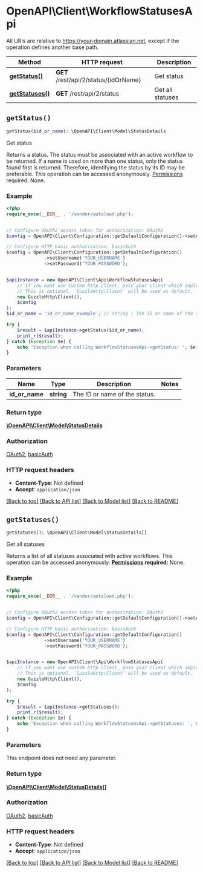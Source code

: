 # OpenAPI\Client\WorkflowStatusesApi

All URIs are relative to https://your-domain.atlassian.net, except if the operation defines another base path.

| Method | HTTP request | Description |
| ------------- | ------------- | ------------- |
| [**getStatus()**](WorkflowStatusesApi.md#getStatus) | **GET** /rest/api/2/status/{idOrName} | Get status |
| [**getStatuses()**](WorkflowStatusesApi.md#getStatuses) | **GET** /rest/api/2/status | Get all statuses |


## `getStatus()`

```php
getStatus($id_or_name): \OpenAPI\Client\Model\StatusDetails
```

Get status

Returns a status. The status must be associated with an active workflow to be returned.  If a name is used on more than one status, only the status found first is returned. Therefore, identifying the status by its ID may be preferable.  This operation can be accessed anonymously.  [Permissions](#permissions) required: None.

### Example

```php
<?php
require_once(__DIR__ . '/vendor/autoload.php');


// Configure OAuth2 access token for authorization: OAuth2
$config = OpenAPI\Client\Configuration::getDefaultConfiguration()->setAccessToken('YOUR_ACCESS_TOKEN');

// Configure HTTP basic authorization: basicAuth
$config = OpenAPI\Client\Configuration::getDefaultConfiguration()
              ->setUsername('YOUR_USERNAME')
              ->setPassword('YOUR_PASSWORD');


$apiInstance = new OpenAPI\Client\Api\WorkflowStatusesApi(
    // If you want use custom http client, pass your client which implements `GuzzleHttp\ClientInterface`.
    // This is optional, `GuzzleHttp\Client` will be used as default.
    new GuzzleHttp\Client(),
    $config
);
$id_or_name = 'id_or_name_example'; // string | The ID or name of the status.

try {
    $result = $apiInstance->getStatus($id_or_name);
    print_r($result);
} catch (Exception $e) {
    echo 'Exception when calling WorkflowStatusesApi->getStatus: ', $e->getMessage(), PHP_EOL;
}
```

### Parameters

| Name | Type | Description  | Notes |
| ------------- | ------------- | ------------- | ------------- |
| **id_or_name** | **string**| The ID or name of the status. | |

### Return type

[**\OpenAPI\Client\Model\StatusDetails**](../Model/StatusDetails.md)

### Authorization

[OAuth2](../../README.md#OAuth2), [basicAuth](../../README.md#basicAuth)

### HTTP request headers

- **Content-Type**: Not defined
- **Accept**: `application/json`

[[Back to top]](#) [[Back to API list]](../../README.md#endpoints)
[[Back to Model list]](../../README.md#models)
[[Back to README]](../../README.md)

## `getStatuses()`

```php
getStatuses(): \OpenAPI\Client\Model\StatusDetails[]
```

Get all statuses

Returns a list of all statuses associated with active workflows.  This operation can be accessed anonymously.  **[Permissions](#permissions) required:** None.

### Example

```php
<?php
require_once(__DIR__ . '/vendor/autoload.php');


// Configure OAuth2 access token for authorization: OAuth2
$config = OpenAPI\Client\Configuration::getDefaultConfiguration()->setAccessToken('YOUR_ACCESS_TOKEN');

// Configure HTTP basic authorization: basicAuth
$config = OpenAPI\Client\Configuration::getDefaultConfiguration()
              ->setUsername('YOUR_USERNAME')
              ->setPassword('YOUR_PASSWORD');


$apiInstance = new OpenAPI\Client\Api\WorkflowStatusesApi(
    // If you want use custom http client, pass your client which implements `GuzzleHttp\ClientInterface`.
    // This is optional, `GuzzleHttp\Client` will be used as default.
    new GuzzleHttp\Client(),
    $config
);

try {
    $result = $apiInstance->getStatuses();
    print_r($result);
} catch (Exception $e) {
    echo 'Exception when calling WorkflowStatusesApi->getStatuses: ', $e->getMessage(), PHP_EOL;
}
```

### Parameters

This endpoint does not need any parameter.

### Return type

[**\OpenAPI\Client\Model\StatusDetails[]**](../Model/StatusDetails.md)

### Authorization

[OAuth2](../../README.md#OAuth2), [basicAuth](../../README.md#basicAuth)

### HTTP request headers

- **Content-Type**: Not defined
- **Accept**: `application/json`

[[Back to top]](#) [[Back to API list]](../../README.md#endpoints)
[[Back to Model list]](../../README.md#models)
[[Back to README]](../../README.md)
